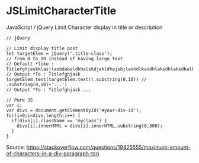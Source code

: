 # JSLimitCharacterTitle
JavaScript / jQuery Limit Character display in title or description 

```JS
// jQuery 

// Limit display title post 
let targetElem = jQuery('.title-class');
// from 0 to 10 instead of having large text 
// Default *like : Titlefghjaskklasjlasbdabsldkhalskdjakldhajsbjlashdlkasdhlaksdhlaksdhalksdhal
// Output *To : Titlefghjask
targetElem.text(targetElem.text().substring(0,10)) // .substring(0,10)+'...') 
// Output *To : Titlefghjask ...
```

```JS
// Pure JS 
var i;
var divs = document.getElementById('#your-div-id');
for(i=0;i<divs.length;i++) {
  if(divs[i].className == 'myclass') {
    divs[i].innerHTML = divs[i].innerHTML.substring(0,300);
  }
}
```

Source: https://stackoverflow.com/questions/19425555/maximum-amount-of-characters-in-a-div-paragraph-tag

